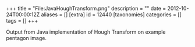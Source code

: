 +++
title = "File:JavaHoughTransform.png"
description = ""
date = 2012-10-24T00:00:12Z
aliases = []
[extra]
id = 12440
[taxonomies]
categories = []
tags = []
+++

Output from Java implementation of Hough Transform on example pentagon image.
